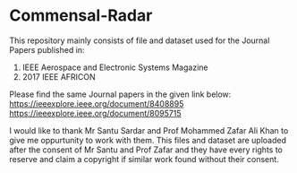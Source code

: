 # Commensal-Radar

This repository mainly consists of file and dataset used for the Journal Papers published in:
1) IEEE Aerospace and Electronic Systems Magazine
2) 2017 IEEE AFRICON

Please find the same Journal papers in the given link below:
https://ieeexplore.ieee.org/document/8408895
https://ieeexplore.ieee.org/document/8095715


I would like to thank Mr Santu Sardar and Prof Mohammed Zafar Ali Khan to give me oppurtunity to work with them.
This files and dataset are uploaded after the consent of Mr Santu and Prof Zafar and they have every rights to 
reserve and claim a copyright if similar work found without their consent.
